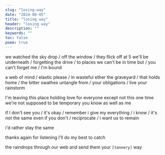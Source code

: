 ```yaml
---
slug: "losing-way"
date: "2024-08-05"
title: "losing way"
header: "losing way"
description: ""
keywords: ""
toc: false
poem: true
---
```


we watched the sky drop / off the window / they flick off at 5
we'll be underneath / forgetting the drive / to places we can't be
in time but / you can't forget me / I'm bound

a web of mind / elastic please / in wasteful ether
the graveyard / that holds home / the bitter swathes
untangle from / your obligations / live your rainstorm

I'm leaving this place holding love
for everyone except not this one time
we're not supposed to be temporary
you know as well as me

if I don't see you / it's okay / remember
i give my everything / i know / it's not the same
even if you don't / reciprocate / i want us to remain

i'd rather stay the same

thanks again for listening
I'll do my best to catch

the raindrops
through our web
and send them
your `[tannery]` way
